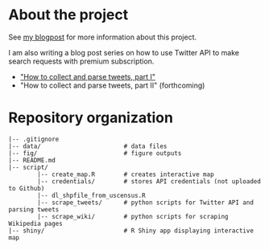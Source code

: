 # About the project

See [my blogpost](https://asakomikami.com/2019/04/03/introduce-pizza-to-the-polls/) for more information about this project. 

I am also writing a blog post series on how to use Twitter API to make search requests with premium subscription. 

- ["How to collect and parse tweets, part I"](https://asakomikami.com/2019/05/29/webscraping-twitter-part1/)
- "How to collect and parse tweets, part II" (forthcoming)

# Repository organization

```
|-- .gitignore
|-- data/                       # data files
|-- fig/                        # figure outputs 
|-- README.md
|-- script/     
        |-- create_map.R        # creates interactive map 
        |-- credentials/        # stores API credentials (not uploaded to Github)
        |-- dl_shpfile_from_uscensus.R 
        |-- scrape_tweets/      # python scripts for Twitter API and parsing tweets
        |-- scrape_wiki/        # python scripts for scraping Wikipedia pages 
|-- shiny/                      # R Shiny app displaying interactive map 
```